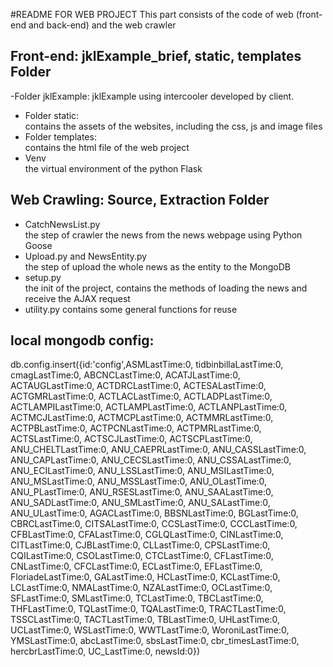 #README FOR WEB PROJECT
This part consists of the code of web (front-end and back-end) and the web crawler

## Front-end: jklExample_brief, static, templates Folder

-Folder jklExample: jklExample using intercooler developed by client.
- Folder static:  
contains the assets of the websites, including the css, js and image files
- Folder templates:  
contains the html file of the web project
- Venv  
the virtual environment of the python Flask

## Web Crawling: Source, Extraction Folder

- CatchNewsList.py  
the step of crawler the news from the news webpage using Python Goose
- Upload.py and NewsEntity.py  
the step of upload the whole news as the entity to the MongoDB
- setup.py  
the init of the project, contains the methods of loading the news and receive the AJAX request
- utility.py
contains some general functions for reuse

## local mongodb config:

db.config.insert({id:'config',ASMLastTime:0,
tidbinbillaLastTime:0,
cmagLastTime:0,
ABCNCLastTime:0,
ACATJLastTime:0,
ACTAUGLastTime:0,
ACTDRCLastTime:0,
ACTESALastTime:0,
ACTGMRLastTime:0,
ACTLACLastTime:0,
ACTLADPLastTime:0,
ACTLAMPILastTime:0,
ACTLAMPLastTime:0,
ACTLANPLastTime:0,
ACTMCJLastTime:0,
ACTMCPLastTime:0,
ACTMMRLastTime:0,
ACTPBLastTime:0,
ACTPCNLastTime:0,
ACTPMRLastTime:0,
ACTSLastTime:0,
ACTSCJLastTime:0,
ACTSCPLastTime:0,
ANU_CHELTLastTime:0,
ANU_CAEPRLastTime:0,
ANU_CASSLastTime:0,
ANU_CAPLastTime:0,
ANU_CECSLastTime:0,
ANU_CSSALastTime:0,
ANU_ECILastTime:0,
ANU_LSSLastTime:0,
ANU_MSILastTime:0,
ANU_MSLastTime:0,
ANU_MSSLastTime:0,
ANU_OLastTime:0,
ANU_PLastTime:0,
ANU_RSESLastTime:0,
ANU_SAALastTime:0,
ANU_SADLastTime:0,
ANU_SMLastTime:0,
ANU_SALastTime:0,
ANU_ULastTime:0,
AGACLastTime:0,
BBSNLastTime:0,
BGLastTime:0,
CBRCLastTime:0,
CITSALastTime:0,
CCSLastTime:0,
CCCLastTime:0,
CFBLastTime:0,
CFALastTime:0,
CGLQLastTime:0,
CINLastTime:0,
CITLastTime:0,
CJBLastTime:0,
CLLastTime:0,
CPSLastTime:0,
CQILastTime:0,
CSOLastTime:0,
CTCLastTime:0,
CFLastTime:0,
CNLastTime:0,
CFCLastTime:0,
ECLastTime:0,
EFLastTime:0,
FloriadeLastTime:0,
GALastTime:0,
HCLastTime:0,
KCLastTime:0,
LCLastTime:0,
NMALastTime:0,
NZALastTime:0,
OCLastTime:0,
SFLastTime:0,
SMLastTime:0,
TCLastTime:0,
TBCLastTime:0,
THFLastTime:0,
TQLastTime:0,
TQALastTime:0,
TRACTLastTime:0,
TSSCLastTime:0,
TACTLastTime:0,
TBLastTime:0,
UHLastTime:0,
UCLastTime:0,
WSLastTime:0,
WWTLastTime:0,
WoroniLastTime:0,
YMSLastTime:0,
abcLastTime:0,
sbsLastTime:0, 
cbr_timesLastTime:0, 
hercbrLastTime:0,
UC_LastTime:0, 
newsId:0})